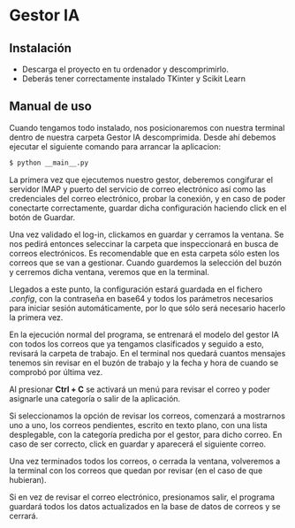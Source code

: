 # Gestor IA

## Instalación 
- Descarga el proyecto en tu ordenador y descomprimirlo.
- Deberás tener correctamente instalado TKinter y Scikit Learn

## Manual de uso
Cuando tengamos todo instalado, nos posicionaremos con nuestra terminal dentro de nuestra carpeta Gestor IA descomprimida. Desde ahí debemos ejecutar el siguiente comando para arrancar la aplicacion:

``` sh
$ python __main__.py
```

La primera vez que ejecutemos nuestro gestor, deberemos congifurar el servidor IMAP y puerto del servicio de correo electrónico así como las credenciales del correo electrónico, probar la conexión, y en caso de poder conectarte correctamente, guardar dicha configuración haciendo click en el botón de Guardar.

Una vez validado el log-in, clickamos en guardar y cerramos la ventana. Se nos pedirá entonces seleccinar la carpeta que inspeccionará en busca de correos electrónicos. Es recomendable que en esta carpeta sólo esten los correos que se van a gestionar.
Cuando guardemos la selección del buzón y cerremos dicha ventana, veremos que en la terminal.

Llegados a este punto, la configuración estará guardada en el fichero *.config*, con la contraseña en base64 y todos los parámetros necesarios para iniciar sesión automáticamente, por lo que sólo será necesario hacerlo la primera vez.

En la ejecución normal del programa, se entrenará el modelo del gestor IA con todos los correos que ya tengamos clasificados y seguido a esto, revisará la carpeta de trabajo.
En el terminal nos quedará cuantos mensajes tenemos sin revisar en el buzón de trabajo y la fecha y hora de cuando se comprobó por última vez. 

Al presionar **Ctrl + C** se activará un menú para revisar el correo y poder asignarle una categoría o salir de la aplicación.

Si seleccionamos la opción de revisar los correos, comenzará a mostrarnos uno a uno, los correos pendientes, escrito en texto plano, con una lista desplegable, con la categoría predicha por el gestor, para dicho correo. En caso de ser correcto, click en guardar y aparecerá el siguiente correo.

Una vez terminados todos los correos, o cerrada la ventana, volveremos a la terminal con los correos que quedan por revisar (en el caso de que hubieran).

Si en vez de revisar el correo electrónico, presionamos salir, el programa guardará todos los datos actualizados en la base de datos de correos y se cerrará.